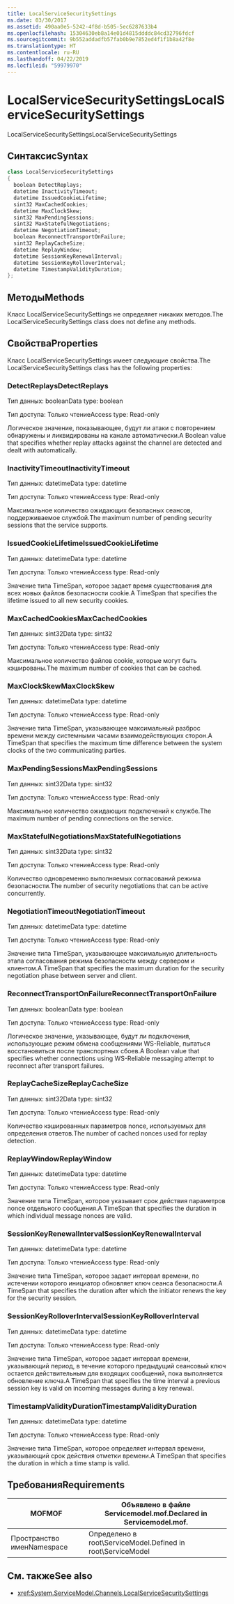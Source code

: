 ```yaml
---
title: LocalServiceSecuritySettings
ms.date: 03/30/2017
ms.assetid: 490aa0e5-5242-4f8d-b505-5ec6287633b4
ms.openlocfilehash: 15304630eb8a14e01d4815ddddc84cd32796fdcf
ms.sourcegitcommit: 9b552addadfb57fab0b9e7852ed4f1f1b8a42f8e
ms.translationtype: HT
ms.contentlocale: ru-RU
ms.lasthandoff: 04/22/2019
ms.locfileid: "59979970"
---
```

# <a name="localservicesecuritysettings"></a><span data-ttu-id="6108f-102">LocalServiceSecuritySettings</span><span class="sxs-lookup"><span data-stu-id="6108f-102">LocalServiceSecuritySettings</span></span>
<span data-ttu-id="6108f-103">LocalServiceSecuritySettings</span><span class="sxs-lookup"><span data-stu-id="6108f-103">LocalServiceSecuritySettings</span></span>  
  
## <a name="syntax"></a><span data-ttu-id="6108f-104">Синтаксис</span><span class="sxs-lookup"><span data-stu-id="6108f-104">Syntax</span></span>  
  
```csharp
class LocalServiceSecuritySettings  
{  
  boolean DetectReplays;  
  datetime InactivityTimeout;  
  datetime IssuedCookieLifetime;  
  sint32 MaxCachedCookies;  
  datetime MaxClockSkew;  
  sint32 MaxPendingSessions;  
  sint32 MaxStatefulNegotiations;  
  datetime NegotiationTimeout;  
  boolean ReconnectTransportOnFailure;  
  sint32 ReplayCacheSize;  
  datetime ReplayWindow;  
  datetime SessionKeyRenewalInterval;  
  datetime SessionKeyRolloverInterval;  
  datetime TimestampValidityDuration;  
};  
```  
  
## <a name="methods"></a><span data-ttu-id="6108f-105">Методы</span><span class="sxs-lookup"><span data-stu-id="6108f-105">Methods</span></span>  
 <span data-ttu-id="6108f-106">Класс LocalServiceSecuritySettings не определяет никаких методов.</span><span class="sxs-lookup"><span data-stu-id="6108f-106">The LocalServiceSecuritySettings class does not define any methods.</span></span>  
  
## <a name="properties"></a><span data-ttu-id="6108f-107">Свойства</span><span class="sxs-lookup"><span data-stu-id="6108f-107">Properties</span></span>  
 <span data-ttu-id="6108f-108">Класс LocalServiceSecuritySettings имеет следующие свойства.</span><span class="sxs-lookup"><span data-stu-id="6108f-108">The LocalServiceSecuritySettings class has the following properties:</span></span>  
  
### <a name="detectreplays"></a><span data-ttu-id="6108f-109">DetectReplays</span><span class="sxs-lookup"><span data-stu-id="6108f-109">DetectReplays</span></span>  
 <span data-ttu-id="6108f-110">Тип данных: boolean</span><span class="sxs-lookup"><span data-stu-id="6108f-110">Data type: boolean</span></span>  
  
 <span data-ttu-id="6108f-111">Тип доступа: Только чтение</span><span class="sxs-lookup"><span data-stu-id="6108f-111">Access type: Read-only</span></span>  
  
 <span data-ttu-id="6108f-112">Логическое значение, показывающее, будут ли атаки с повторением обнаружены и ликвидированы на канале автоматически.</span><span class="sxs-lookup"><span data-stu-id="6108f-112">A Boolean value that specifies whether replay attacks against the channel are detected and dealt with automatically.</span></span>  
  
### <a name="inactivitytimeout"></a><span data-ttu-id="6108f-113">InactivityTimeout</span><span class="sxs-lookup"><span data-stu-id="6108f-113">InactivityTimeout</span></span>  
 <span data-ttu-id="6108f-114">Тип данных: datetime</span><span class="sxs-lookup"><span data-stu-id="6108f-114">Data type: datetime</span></span>  
  
 <span data-ttu-id="6108f-115">Тип доступа: Только чтение</span><span class="sxs-lookup"><span data-stu-id="6108f-115">Access type: Read-only</span></span>  
  
 <span data-ttu-id="6108f-116">Максимальное количество ожидающих безопасных сеансов, поддерживаемое службой.</span><span class="sxs-lookup"><span data-stu-id="6108f-116">The maximum number of pending security sessions that the service supports.</span></span>  
  
### <a name="issuedcookielifetime"></a><span data-ttu-id="6108f-117">IssuedCookieLifetime</span><span class="sxs-lookup"><span data-stu-id="6108f-117">IssuedCookieLifetime</span></span>  
 <span data-ttu-id="6108f-118">Тип данных: datetime</span><span class="sxs-lookup"><span data-stu-id="6108f-118">Data type: datetime</span></span>  
  
 <span data-ttu-id="6108f-119">Тип доступа: Только чтение</span><span class="sxs-lookup"><span data-stu-id="6108f-119">Access type: Read-only</span></span>  
  
 <span data-ttu-id="6108f-120">Значение типа TimeSpan, которое задает время существования для всех новых файлов безопасности cookie.</span><span class="sxs-lookup"><span data-stu-id="6108f-120">A TimeSpan that specifies the lifetime issued to all new security cookies.</span></span>  
  
### <a name="maxcachedcookies"></a><span data-ttu-id="6108f-121">MaxCachedCookies</span><span class="sxs-lookup"><span data-stu-id="6108f-121">MaxCachedCookies</span></span>  
 <span data-ttu-id="6108f-122">Тип данных: sint32</span><span class="sxs-lookup"><span data-stu-id="6108f-122">Data type: sint32</span></span>  
  
 <span data-ttu-id="6108f-123">Тип доступа: Только чтение</span><span class="sxs-lookup"><span data-stu-id="6108f-123">Access type: Read-only</span></span>  
  
 <span data-ttu-id="6108f-124">Максимальное количество файлов cookie, которые могут быть кэшированы.</span><span class="sxs-lookup"><span data-stu-id="6108f-124">The maximum number of cookies that can be cached.</span></span>  
  
### <a name="maxclockskew"></a><span data-ttu-id="6108f-125">MaxClockSkew</span><span class="sxs-lookup"><span data-stu-id="6108f-125">MaxClockSkew</span></span>  
 <span data-ttu-id="6108f-126">Тип данных: datetime</span><span class="sxs-lookup"><span data-stu-id="6108f-126">Data type: datetime</span></span>  
  
 <span data-ttu-id="6108f-127">Тип доступа: Только чтение</span><span class="sxs-lookup"><span data-stu-id="6108f-127">Access type: Read-only</span></span>  
  
 <span data-ttu-id="6108f-128">Значение типа TimeSpan, указывающее максимальный разброс времени между системными часами взаимодействующих сторон.</span><span class="sxs-lookup"><span data-stu-id="6108f-128">A TimeSpan that specifies the maximum time difference between the system clocks of the two communicating parties.</span></span>  
  
### <a name="maxpendingsessions"></a><span data-ttu-id="6108f-129">MaxPendingSessions</span><span class="sxs-lookup"><span data-stu-id="6108f-129">MaxPendingSessions</span></span>  
 <span data-ttu-id="6108f-130">Тип данных: sint32</span><span class="sxs-lookup"><span data-stu-id="6108f-130">Data type: sint32</span></span>  
  
 <span data-ttu-id="6108f-131">Тип доступа: Только чтение</span><span class="sxs-lookup"><span data-stu-id="6108f-131">Access type: Read-only</span></span>  
  
 <span data-ttu-id="6108f-132">Максимальное количество ожидающих подключений к службе.</span><span class="sxs-lookup"><span data-stu-id="6108f-132">The maximum number of pending connections on the service.</span></span>  
  
### <a name="maxstatefulnegotiations"></a><span data-ttu-id="6108f-133">MaxStatefulNegotiations</span><span class="sxs-lookup"><span data-stu-id="6108f-133">MaxStatefulNegotiations</span></span>  
 <span data-ttu-id="6108f-134">Тип данных: sint32</span><span class="sxs-lookup"><span data-stu-id="6108f-134">Data type: sint32</span></span>  
  
 <span data-ttu-id="6108f-135">Тип доступа: Только чтение</span><span class="sxs-lookup"><span data-stu-id="6108f-135">Access type: Read-only</span></span>  
  
 <span data-ttu-id="6108f-136">Количество одновременно выполняемых согласований режима безопасности.</span><span class="sxs-lookup"><span data-stu-id="6108f-136">The number of security negotiations that can be active concurrently.</span></span>  
  
### <a name="negotiationtimeout"></a><span data-ttu-id="6108f-137">NegotiationTimeout</span><span class="sxs-lookup"><span data-stu-id="6108f-137">NegotiationTimeout</span></span>  
 <span data-ttu-id="6108f-138">Тип данных: datetime</span><span class="sxs-lookup"><span data-stu-id="6108f-138">Data type: datetime</span></span>  
  
 <span data-ttu-id="6108f-139">Тип доступа: Только чтение</span><span class="sxs-lookup"><span data-stu-id="6108f-139">Access type: Read-only</span></span>  
  
 <span data-ttu-id="6108f-140">Значение типа TimeSpan, указывающее максимальную длительность этапа согласования режима безопасности между сервером и клиентом.</span><span class="sxs-lookup"><span data-stu-id="6108f-140">A TimeSpan that specifies the maximum duration for the security negotiation phase between server and client.</span></span>  
  
### <a name="reconnecttransportonfailure"></a><span data-ttu-id="6108f-141">ReconnectTransportOnFailure</span><span class="sxs-lookup"><span data-stu-id="6108f-141">ReconnectTransportOnFailure</span></span>  
 <span data-ttu-id="6108f-142">Тип данных: boolean</span><span class="sxs-lookup"><span data-stu-id="6108f-142">Data type: boolean</span></span>  
  
 <span data-ttu-id="6108f-143">Тип доступа: Только чтение</span><span class="sxs-lookup"><span data-stu-id="6108f-143">Access type: Read-only</span></span>  
  
 <span data-ttu-id="6108f-144">Логическое значение, указывающее, будут ли подключения, использующие режим обмена сообщениями WS-Reliable, пытаться восстановиться после транспортных сбоев.</span><span class="sxs-lookup"><span data-stu-id="6108f-144">A Boolean value that specifies whether connections using WS-Reliable messaging attempt to reconnect after transport failures.</span></span>  
  
### <a name="replaycachesize"></a><span data-ttu-id="6108f-145">ReplayCacheSize</span><span class="sxs-lookup"><span data-stu-id="6108f-145">ReplayCacheSize</span></span>  
 <span data-ttu-id="6108f-146">Тип данных: sint32</span><span class="sxs-lookup"><span data-stu-id="6108f-146">Data type: sint32</span></span>  
  
 <span data-ttu-id="6108f-147">Тип доступа: Только чтение</span><span class="sxs-lookup"><span data-stu-id="6108f-147">Access type: Read-only</span></span>  
  
 <span data-ttu-id="6108f-148">Количество кэшированных параметров nonce, используемых для определения ответов.</span><span class="sxs-lookup"><span data-stu-id="6108f-148">The number of cached nonces used for replay detection.</span></span>  
  
### <a name="replaywindow"></a><span data-ttu-id="6108f-149">ReplayWindow</span><span class="sxs-lookup"><span data-stu-id="6108f-149">ReplayWindow</span></span>  
 <span data-ttu-id="6108f-150">Тип данных: datetime</span><span class="sxs-lookup"><span data-stu-id="6108f-150">Data type: datetime</span></span>  
  
 <span data-ttu-id="6108f-151">Тип доступа: Только чтение</span><span class="sxs-lookup"><span data-stu-id="6108f-151">Access type: Read-only</span></span>  
  
 <span data-ttu-id="6108f-152">Значение типа TimeSpan, которое указывает срок действия параметров nonce отдельного сообщения.</span><span class="sxs-lookup"><span data-stu-id="6108f-152">A TimeSpan that specifies the duration in which individual message nonces are valid.</span></span>  
  
### <a name="sessionkeyrenewalinterval"></a><span data-ttu-id="6108f-153">SessionKeyRenewalInterval</span><span class="sxs-lookup"><span data-stu-id="6108f-153">SessionKeyRenewalInterval</span></span>  
 <span data-ttu-id="6108f-154">Тип данных: datetime</span><span class="sxs-lookup"><span data-stu-id="6108f-154">Data type: datetime</span></span>  
  
 <span data-ttu-id="6108f-155">Тип доступа: Только чтение</span><span class="sxs-lookup"><span data-stu-id="6108f-155">Access type: Read-only</span></span>  
  
 <span data-ttu-id="6108f-156">Значение типа TimeSpan, которое задает интервал времени, по истечении которого инициатор обновляет ключ сеанса безопасности.</span><span class="sxs-lookup"><span data-stu-id="6108f-156">A TimeSpan that specifies the duration after which the initiator renews the key for the security session.</span></span>  
  
### <a name="sessionkeyrolloverinterval"></a><span data-ttu-id="6108f-157">SessionKeyRolloverInterval</span><span class="sxs-lookup"><span data-stu-id="6108f-157">SessionKeyRolloverInterval</span></span>  
 <span data-ttu-id="6108f-158">Тип данных: datetime</span><span class="sxs-lookup"><span data-stu-id="6108f-158">Data type: datetime</span></span>  
  
 <span data-ttu-id="6108f-159">Тип доступа: Только чтение</span><span class="sxs-lookup"><span data-stu-id="6108f-159">Access type: Read-only</span></span>  
  
 <span data-ttu-id="6108f-160">Значение типа TimeSpan, которое задает интервал времени, указывающий период, в течение которого предыдущий сеансовый ключ остается действительным для входящих сообщений, пока выполняется обновление ключа.</span><span class="sxs-lookup"><span data-stu-id="6108f-160">A TimeSpan that specifies the time interval a previous session key is valid on incoming messages during a key renewal.</span></span>  
  
### <a name="timestampvalidityduration"></a><span data-ttu-id="6108f-161">TimestampValidityDuration</span><span class="sxs-lookup"><span data-stu-id="6108f-161">TimestampValidityDuration</span></span>  
 <span data-ttu-id="6108f-162">Тип данных: datetime</span><span class="sxs-lookup"><span data-stu-id="6108f-162">Data type: datetime</span></span>  
  
 <span data-ttu-id="6108f-163">Тип доступа: Только чтение</span><span class="sxs-lookup"><span data-stu-id="6108f-163">Access type: Read-only</span></span>  
  
 <span data-ttu-id="6108f-164">Значение типа TimeSpan, которое определяет интервал времени, указывающий срок действия отметки времени.</span><span class="sxs-lookup"><span data-stu-id="6108f-164">A TimeSpan that specifies the duration in which a time stamp is valid.</span></span>  
  
## <a name="requirements"></a><span data-ttu-id="6108f-165">Требования</span><span class="sxs-lookup"><span data-stu-id="6108f-165">Requirements</span></span>  
  
|<span data-ttu-id="6108f-166">MOF</span><span class="sxs-lookup"><span data-stu-id="6108f-166">MOF</span></span>|<span data-ttu-id="6108f-167">Объявлено в файле Servicemodel.mof.</span><span class="sxs-lookup"><span data-stu-id="6108f-167">Declared in Servicemodel.mof.</span></span>|  
|---------|-----------------------------------|  
|<span data-ttu-id="6108f-168">Пространство имен</span><span class="sxs-lookup"><span data-stu-id="6108f-168">Namespace</span></span>|<span data-ttu-id="6108f-169">Определено в root\ServiceModel.</span><span class="sxs-lookup"><span data-stu-id="6108f-169">Defined in root\ServiceModel</span></span>|  
  
## <a name="see-also"></a><span data-ttu-id="6108f-170">См. также</span><span class="sxs-lookup"><span data-stu-id="6108f-170">See also</span></span>

- <xref:System.ServiceModel.Channels.LocalServiceSecuritySettings>
